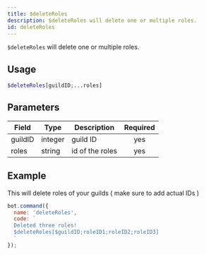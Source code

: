```yaml
---
title: $deleteRoles 
description: $deleteRoles will delete one or multiple roles.
id: deleteRoles
---
```


`$deleteRoles` will delete one or multiple roles.

## Usage

```php
$deleteRoles[guildID;...roles]
```

## Parameters 


| Field   | Type    | Description     | Required |
| ------- | ------- | --------------- |:--------:|
| guildID | integer | guild ID        |    yes   |
| roles   | string  | id of the roles |    yes   |


## Example

This will delete roles of your guilds ( make sure to add actual IDs )

```javascript
bot.command({
  name: 'deleteRoles',
  code: `
  Deleted three roles!
  $deleteRoles[$guildID;roleID1;roleID2;roleID3]
  `
});
```